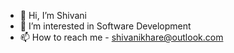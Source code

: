 - 👋 Hi, I’m Shivani
- 👀 I’m interested in Software Development
- 📫 How to reach me - shivanikhare@outlook.com


